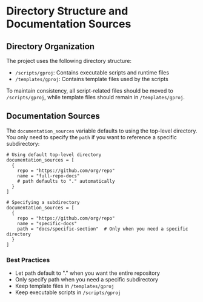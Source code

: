 # Directory Structure and Documentation Sources

## Directory Organization

The project uses the following directory structure:
- `/scripts/gproj`: Contains executable scripts and runtime files
- `/templates/gproj`: Contains template files used by the scripts

To maintain consistency, all script-related files should be moved to `/scripts/gproj`, while template files should remain in `/templates/gproj`.

## Documentation Sources

The `documentation_sources` variable defaults to using the top-level directory. You only need to specify the `path` if you want to reference a specific subdirectory:

```hcl
# Using default top-level directory
documentation_sources = [
  {
    repo = "https://github.com/org/repo"
    name = "full-repo-docs"
    # path defaults to "." automatically
  }
]

# Specifying a subdirectory
documentation_sources = [
  {
    repo = "https://github.com/org/repo"
    name = "specific-docs"
    path = "docs/specific-section"  # Only when you need a specific directory
  }
]
```

### Best Practices
- Let path default to "." when you want the entire repository
- Only specify path when you need a specific subdirectory
- Keep template files in `/templates/gproj`
- Keep executable scripts in `/scripts/gproj`

